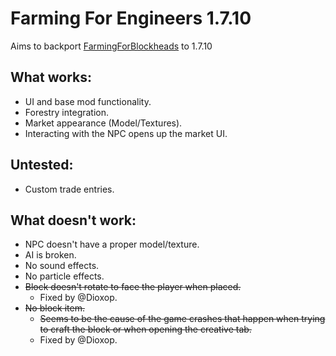 # Farming For Engineers 1.7.10

Aims to backport [FarmingForBlockheads](https://www.curseforge.com/minecraft/mc-mods/farming-for-blockheads) to 1.7.10


## What works:
- UI and base mod functionality.
- Forestry integration.
- Market appearance (Model/Textures).
- Interacting with the NPC opens up the market UI.

## Untested:
- Custom trade entries.

## What doesn't work:
- NPC doesn't have a proper model/texture.
- AI is broken.
- No sound effects.
- No particle effects.
- ~~Block doesn't rotate to face the player when placed.~~
  - Fixed by @Dioxop.
- ~~No block item.~~
  - ~~Seems to be the cause of the game crashes that happen when trying to craft the block or when opening the creative tab.~~
  - Fixed by @Dioxop.
